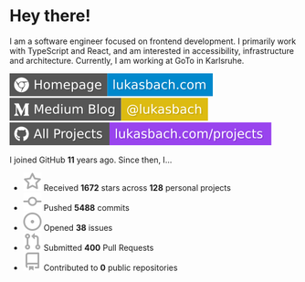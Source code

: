 # Hey there!

I am a software engineer focused on frontend development. I primarily work with TypeScript and React, and am interested in accessibility, infrastructure and architecture. Currently, I am working at GoTo in Karlsruhe.

[![Homepage](./icons/homepage.svg)](https://lukasbach.com)
[![Medium Blog](./icons/medium.svg)](https://medium.com/@lukasbach)
[![My Projects](./icons/projects.svg)](https://lukasbach.com/projects)

I joined GitHub **11** years ago. Since then, I...

- ![](./icons/star.svg) Received **1672** stars across **128** personal projects
- ![](./icons/commit.svg) Pushed **5488** commits
- ![](./icons/issues.svg) Opened **38** issues
- ![](./icons/pr.svg) Submitted **400** Pull Requests
- ![](./icons/repo.svg) Contributed to **0** public repositories
